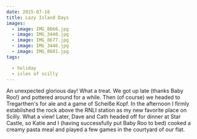 ```yaml
---
date: 2015-07-18
title: Lazy Island Days
images:
  - image: IMG_8666.jpg
  - image: IMG_3440.jpg
  - image: IMG_8677.jpg
  - image: IMG_3446.jpg
  - image: IMG_8681.jpg
tags:

  - holiday
  - isles of scilly
---
```

An unexpected glorious day! What a treat. We got up late (thanks Baby Roo!) and pottered around for a while. Then (of course) we headed to Tregarthen's for ale and a game of Scheiße Kopf. In the afternoon I firmly established the rock above the RNLI station as my new favorite place on Scilly. What a view! Later, Dave and Cath headed off for dinner at Star Castle, so Katie and I (having successfully put Baby Roo to bed) cooked a creamy pasta meal and played a few games in the courtyard of our flat.